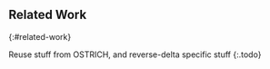 ## Related Work
{:#related-work}

Reuse stuff from OSTRICH, and reverse-delta specific stuff
{:.todo}

